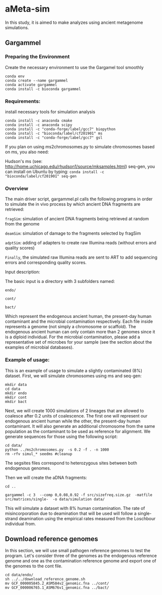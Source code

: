 # aMeta-sim
In this study, it is aimed to make analyzes using ancient metagenome simulations.

## Gargammel

### Preparing the Environment
Create the necessary environment to use the Gargamel tool smoothly

```
conda env
conda create --name gargammel
conda activate gargammel
conda install -c bioconda gargammel
```

### Requirements:
install necessary tools for simulation analysis

```
conda install -c anaconda cmake
conda install -c anaconda scipy
conda install -c "conda-forge/label/gcc7" biopython
conda install -c "bioconda/label/cf201901" ms
conda install -c "conda-forge/label/gcc7" gsl

```
If you plan on using ms2chromosomes.py to simulate chromosomes based on ms, you also need:

Hudson's ms (see: http://home.uchicago.edu/rhudson1/source/mksamples.html)
seq-gen, you can install on Ubuntu by typing: `conda install -c "bioconda/label/cf201901" seq-gen`

### Overview
The main driver script, gargammel.pl calls the following programs in order to simulate the in vivo process by which ancient DNA fragments are retrieved:

`fragSim`: simulation of ancient DNA fragments being retrieved at random from the genome

`deamSim`: simulation of damage to the fragments selected by fragSim

`adptSim`: adding of adapters to create raw Illumina reads (without errors and quality scores)

`Finally`, the simulated raw Illumina reads are sent to ART to add sequencing errors and corresponding quality scores.

Input description:

The basic input is a directory with 3 subfolders named:

`endo/`

`cont/`

`bact/`

Which represent the endogenous ancient human, the present-day human contaminant and the microbial contamination respectively. Each file inside represents a genome (not simply a chromosome or scaffold). The endogenous ancient human can only contain more than 2 genomes since it is a diploid individual. For the microbial contamination, please add a representative set of microbes for your sample (see the section about the examples of microbial databases).

### Example of usage:

This is an example of usage to simulate a slightly contaminated (8%) dataset. First, we will simulate chromosomes using ms and seq-gen:
```
mkdir data
cd data
mkdir endo
mkdir cont
mkdir bact
```
Next, we will create 1000 simulations of 2 lineages that are allowed to coalesce after 0.2 units of coalescence. The first one will represent our endogenous ancient human while the other, the present-day human contaminant. It will also generate an additional chromosome from the same population as the contaminant to be used as reference for alignment. We generate sequences for those using the following script:

```
cd data/
python ../ms2chromosomes.py  -s 0.2 -f . -n 1000
rm -rfv simul_* seedms #cleanup
```
The segsites files correspond to heterozygous sites between both endogenous genomes.

Then we will create the aDNA fragments:

```
cd ..

gargammel -c 3  --comp 0,0.08,0.92 -f src/sizefreq.size.gz  -matfile src/matrices/single-  -o data/simulation data/
```

This will simulate a dataset with 8% human contamination. The rate of misincorporation due to deamination that will be used will follow a single-strand deamination using the empirical rates measured from the Loschbour individual from.
 
## Download reference genomes

In this section, we will use small pathogen reference genomes to test the program. Let's consider three of the genomes as the endogenous reference genome and one as the contamination reference genome and export one of the genomes to the cont file.

```
cd data/endo/
sh ../../download_reference_genome.sh
mv GCF_000005845.2_ASM584v2_genomic.fna ../cont/
mv GCF_000006765.1_ASM676v1_genomic.fna ../bact/

```
